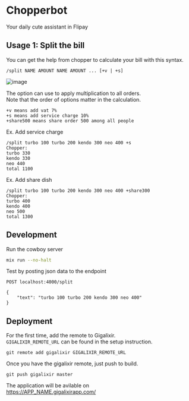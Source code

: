 # Chopperbot

Your daily cute assistant in Flipay

## Usage 1: Split the bill

You can get the help from chopper to calculate your bill with this syntax.
```
/split NAME AMOUNT NAME AMOUNT ... [+v | +s]
```
![image](https://user-images.githubusercontent.com/761819/70823863-7850e200-1e13-11ea-8884-29789549ff32.png)

The option can use to apply multiplication to all orders.   
Note that the order of options matter in the calculation.
```
+v means add vat 7%
+s means add service charge 10%
+share500 means share order 500 among all people
```

Ex. Add service charge
```
/split turbo 100 turbo 200 kendo 300 neo 400 +s
Chopper:
turbo 330
kendo 330
neo 440
total 1100
```

Ex. Add share dish
```
/split turbo 100 turbo 200 kendo 300 neo 400 +share300
Chopper:
turbo 400
kendo 400
neo 500
total 1300
```


## Development

Run the cowboy server
```sh
mix run --no-halt
```

Test by posting json data to the endpoint
```
POST localhost:4000/split

{
	"text": "turbo 100 turbo 200 kendo 300 neo 400"
}
```

## Deployment

For the first time, add the remote to Gigalixir.  
`GIGALIXIR_REMOTE_URL` can be found in the setup instruction.  
```
git remote add gigalixir GIGALIXIR_REMOTE_URL
```

Once you have the gigalixir remote, just push to build.
```
git push gigalixir master
```

The application will be avilable on    
https://APP_NAME.gigalixirapp.com/
